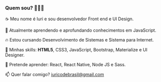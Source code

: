 ###  Quem sou? 👨🏻‍💻

☕ Meu nome é Iuri e sou desenvolvedor Front end e UI Design.

🌱 Atualmente aprendendo e aprofundando conhecimentos em JavaScript.

🔥 Estou cursando Desenvolvimento de Sistemas e Sistema para Internet.

🚀 Minhas skills: <strong>HTML5</strong>, CSS3, JavaScript, Bootstrap, Materialize e UI Designer.

🤔 Pretende aprender: React, React Native, Node JS e Sass.

📫  Quer falar comigo? iuricodebrasil@gmail.com

<!--
**iuricode/iuricode** is a ✨ _special_ ✨ repository because its `README.md` (this file) appears on your GitHub profile.

Here are some ideas to get you started:

- 🔭 I’m currently working on ...
- 🌱 I’m currently learning ...
- 👯 I’m looking to collaborate on ...
- 🤔 I’m looking for help with ...
- 💬 Ask me about ...
- 📫 How to reach me: ...
- 😄 Pronouns: ...
- ⚡ Fun fact: ...
-->
